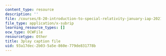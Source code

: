 ```yaml
---
content_type: resource
description: ''
file: /courses/8-20-introduction-to-special-relativity-january-iap-2021/93a17dec2b035a5e860e779de831778b_d8IDtE-Ea0o.vtt
file_type: application/x-subrip
learning_resource_types: []
ocw_type: OCWFile
resourcetype: Other
title: 3play caption file
uid: 93a17dec-2b03-5a5e-860e-779de831778b
---
```

